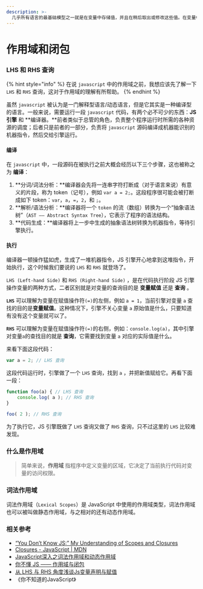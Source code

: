 ```yaml
---
description: >-
  几乎所有语言的最基础模型之一就是在变量中存储值，并且在稍后取出或修改这些值。在变量中存储值和取出值的能力，给程序赋予了状态。这就引伸出两个问题：这些变量被存储在哪里？程序如何在需要的时候找到它们？回答这些问题需要一组明确定义的规则，它定义了如何存储变量，以及如何找到这些变量。我们称这组规则为：作用域。
---
```


# 作用域和闭包

### LHS 和 RHS 查询

{% hint style="info" %}
在说 `javascript` 中的作用域之前，我想应该先了解一下 `LHS` 和 `RHS` 查询，这对于作用域的理解有所帮助。
{% endhint %}

虽然 `javascript` 被认为是一门解释型语言/动态语言，但是它其实是一种编译型的语言。一般来说，需要运行一段 `javascript` 代码，有两个必不可少的东西：**JS 引擎** 和  **编译器。**前者类似于总管的角色，负责整个程序运行时所需的各种资源的调度；后者只是前者的一部分，负责将 `javascript` 源码编译成机器能识别的机器指令，然后交给引擎运行。

#### 编译

在 `javascript` 中，一段源码在被执行之前大概会经历以下三个步骤，这也被称之为 **编译**：

1. **分词/词法分析：**编译器会先将一连串字符打断成（对于语言来说）有意义的片段，称为 token（记号），例如  `var a = 2;`。这段程序很可能会被打断成如下 token：`var`，`a`，`=`，`2`，和 `;`。
2. **解析/语法分析：**编译器将一个 `token` 的流（数组）转换为一个“抽象语法树”（`AST —— Abstract Syntax Tree`），它表示了程序的语法结构。
3. **代码生成：**编译器将上一步中生成的抽象语法树转换为机器指令，等待引擎执行。

#### 执行

编译器一顿操作猛如虎，生成了一堆机器指令，JS 引擎开心地拿到这堆指令，开始执行，这个时候我们要说的 `LHS` 和 `RHS` 就登场了。

`LHS (Left-hand Side)` 和 `RHS (Right-hand Side)` ，是在代码执行阶段 JS 引擎操作变量的两种方式，二者区别就是对变量的查询目的是 **变量赋值** 还是 **查询** 。

**`LHS`** 可以理解为变量在赋值操作符`(=)`的左侧，例如 `a = 1`，当前引擎对变量 `a` 查找的目的是**变量赋值**。这种情况下，引擎不关心变量 `a` 原始值是什么，只要知道有没有这个变量就可以了。

**`RHS`** 可以理解为变量在赋值操作符`(=)`的右侧，例如：`console.log(a)`，其中引擎对变量`a`的查找目的就是 **查询**，它需要找到变量 `a` 对应的实际值是什么。

来看下面这段代码：

```javascript
var a = 2; // LHS 查询
```

这段代码运行时，引擎做了一个 `LHS` 查询，找到 `a` ，并把新值赋给它。再看下面一段：

```javascript
function foo(a) { // LHS 查询
	console.log( a ); // RHS 查询
}

foo( 2 ); // RHS 查询
```

为了执行它，JS 引擎既做了 `LHS` 查询又做了 `RHS` 查询，只不过这里的 `LHS` 比较难发现。

### 什么是作用域

> 简单来说，**作用域** 指程序中定义变量的区域，它决定了当前执行代码对变量的访问权限。

### 词法作用域

词法作用域（`Lexical Scopes`）是 JavaScript 中使用的作用域类型，词法作用域也可以被叫做静态作用域，与之相对的还有动态作用域。



### 相关参考

* [“You Don’t Know JS:” My Understanding of Scopes and Closures](https://medium.com/better-programming/you-dont-know-js-my-understanding-of-scopes-closures-e0d2bfe4c328)
* [Closures - JavaScript \| MDN](https://developer.mozilla.org/en-US/docs/Web/JavaScript/Closures)
*  [JavaScript深入之词法作用域和动态作用域](https://github.com/mqyqingfeng/Blog/issues/3)
* [你不懂 JS —— 作用域与闭包](https://www.kancloud.cn/kancloud/you-dont-know-js-scope-closures/516609)
* [从 LHS 与 RHS 角度浅谈Js变量声明与赋值](https://github.com/MrErHu/blog/issues/12)
* 《你不知道的JavaScript》

